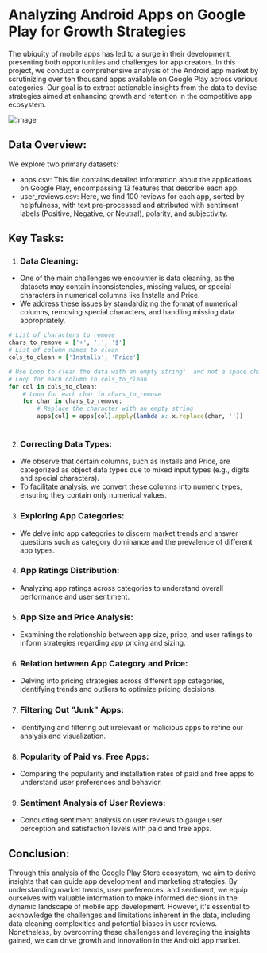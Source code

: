 # Analyzing Android Apps on Google Play for Growth Strategies

The ubiquity of mobile apps has led to a surge in their development, presenting both opportunities and challenges for app creators. In this project, we conduct a comprehensive analysis of the Android app market by scrutinizing over ten thousand apps available on Google Play across various categories. Our goal is to extract actionable insights from the data to devise strategies aimed at enhancing growth and retention in the competitive app ecosystem.

![image](https://github.com/fangoaish/Python__Analyzing-Android-Apps-on-Google-Play-for-Growth-Strategies/assets/51399519/458e4e02-4904-4ad5-86a9-ec51e6d31c86)



## Data Overview:

We explore two primary datasets:

- apps.csv: This file contains detailed information about the applications on Google Play, encompassing 13 features that describe each app.
- user_reviews.csv: Here, we find 100 reviews for each app, sorted by helpfulness, with text pre-processed and attributed with sentiment labels (Positive, Negative, or Neutral), polarity, and subjectivity.


## Key Tasks:

1. ### Data Cleaning:

- One of the main challenges we encounter is data cleaning, as the datasets may contain inconsistencies, missing values, or special characters in numerical columns like Installs and Price.
- We address these issues by standardizing the format of numerical columns, removing special characters, and handling missing data appropriately.
```ruby
# List of characters to remove
chars_to_remove = ['+', ',', '$']
# List of column names to clean
cols_to_clean = ['Installs', 'Price']

# Use Loop to clean the data with an empty string'' and not a space character' '
# Loop for each column in cols_to_clean
for col in cols_to_clean:
    # Loop for each char in chars_to_remove
    for char in chars_to_remove:
        # Replace the character with an empty string
        apps[col] = apps[col].apply(lambda x: x.replace(char, ''))
     
```

2. ### Correcting Data Types:

- We observe that certain columns, such as Installs and Price, are categorized as object data types due to mixed input types (e.g., digits and special characters).
- To facilitate analysis, we convert these columns into numeric types, ensuring they contain only numerical values.

3. ### Exploring App Categories:

- We delve into app categories to discern market trends and answer questions such as category dominance and the prevalence of different app types.

4. ### App Ratings Distribution:
- Analyzing app ratings across categories to understand overall performance and user sentiment.

5. ### App Size and Price Analysis:

- Examining the relationship between app size, price, and user ratings to inform strategies regarding app pricing and sizing.

6. ### Relation between App Category and Price:

- Delving into pricing strategies across different app categories, identifying trends and outliers to optimize pricing decisions.

7. ### Filtering Out "Junk" Apps:

- Identifying and filtering out irrelevant or malicious apps to refine our analysis and visualization.

8. ### Popularity of Paid vs. Free Apps:

- Comparing the popularity and installation rates of paid and free apps to understand user preferences and behavior.

9. ### Sentiment Analysis of User Reviews:

- Conducting sentiment analysis on user reviews to gauge user perception and satisfaction levels with paid and free apps.


## Conclusion:

Through this analysis of the Google Play Store ecosystem, we aim to derive insights that can guide app development and marketing strategies. By understanding market trends, user preferences, and sentiment, we equip ourselves with valuable information to make informed decisions in the dynamic landscape of mobile app development. However, it's essential to acknowledge the challenges and limitations inherent in the data, including data cleaning complexities and potential biases in user reviews. Nonetheless, by overcoming these challenges and leveraging the insights gained, we can drive growth and innovation in the Android app market.
